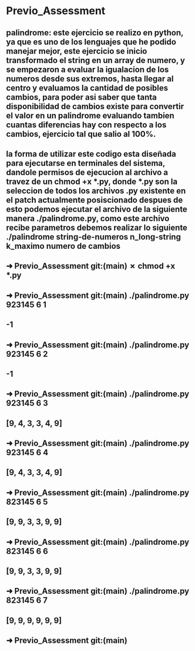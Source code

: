 # Previo_Assessment

## palindrome: este ejercicio se realizo en python, ya que es uno de los lenguajes que he podido manejar mejor, este ejercicio se inicio transformado el string en un array de numero, y se empezaron a evaluar la igualacion de los numeros desde sus extremos, hasta llegar al centro y evaluamos la cantidad de posibles cambios, para poder asi saber que tanta disponibilidad de cambios existe para convertir el valor en un palindrome evaluando tambien cuantas diferencias hay con respecto a los cambios, ejercicio tal que  salio al 100%.

## la forma de utilizar este codigo esta diseñada para ejecutarse en terminales del sistema, dandole permisos de ejecucion al archivo a travez de un chmod +x *.py, donde *.py son la seleccion de todos los archivos .py existente en el patch actualmente posiscionado despues de esto podemos ejecutar el archivo de la siguiente manera ./palindrome.py, como este archivo recibe parametros debemos realizar lo siguiente ./palindrome string-de-numeros  n_long-string k_maximo numero de cambios

## ➜  Previo_Assessment git:(main) ✗ chmod +x *.py

## ➜  Previo_Assessment git:(main) ./palindrome.py 923145 6 1

## -1

## ➜  Previo_Assessment git:(main) ./palindrome.py 923145 6 2

## -1

## ➜  Previo_Assessment git:(main) ./palindrome.py 923145 6 3

## [9, 4, 3, 3, 4, 9]

## ➜  Previo_Assessment git:(main) ./palindrome.py 923145 6 4

## [9, 4, 3, 3, 4, 9]

## ➜  Previo_Assessment git:(main) ./palindrome.py 823145 6 5

## [9, 9, 3, 3, 9, 9]

## ➜  Previo_Assessment git:(main) ./palindrome.py 823145 6 6

## [9, 9, 3, 3, 9, 9]

## ➜  Previo_Assessment git:(main) ./palindrome.py 823145 6 7

## [9, 9, 9, 9, 9, 9]

## ➜  Previo_Assessment git:(main) 
